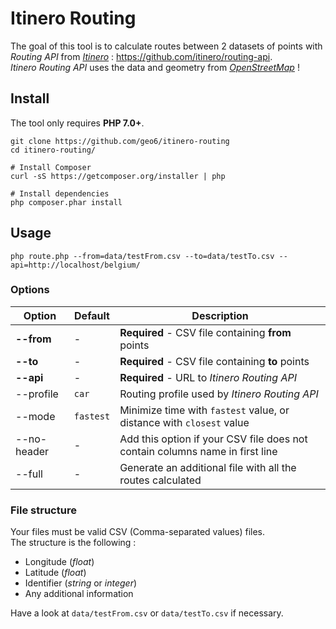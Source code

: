 # Itinero Routing

The goal of this tool is to calculate routes between 2 datasets of points with *Routing API* from [*Itinero*](http://www.itinero.tech) : <https://github.com/itinero/routing-api>.  
*Itinero Routing API* uses the data and geometry from [*OpenStreetMap*](https://openstreetmap.org/) !

## Install

The tool only requires **PHP 7.0+**.

```
git clone https://github.com/geo6/itinero-routing
cd itinero-routing/

# Install Composer
curl -sS https://getcomposer.org/installer | php

# Install dependencies
php composer.phar install
```

## Usage

```
php route.php --from=data/testFrom.csv --to=data/testTo.csv --api=http://localhost/belgium/
```

### Options

| Option      | Default   | Description                                                                  |
|-------------|-----------|------------------------------------------------------------------------------|
| **--from**  | -         | **Required** - CSV file containing **from** points                           |
| **--to**    | -         | **Required** - CSV file containing **to** points                             |
| **--api**   | -         | **Required** - URL to *Itinero Routing API*                                  |
| --profile   | `car`     | Routing profile used by *Itinero Routing API*                                |
| --mode      | `fastest` | Minimize time with `fastest` value, or distance with `closest` value         |
| --no-header | -         | Add this option if your CSV file does not contain columns name in first line |
| --full      | -         | Generate an additional file with all the routes calculated                   |

### File structure

Your files must be valid CSV (Comma-separated values) files.  
The structure is the following :
- Longitude (*float*)
- Latitude (*float*)
- Identifier (*string* or *integer*)
- Any additional information

Have a look at `data/testFrom.csv` or `data/testTo.csv` if necessary.
